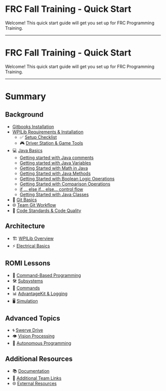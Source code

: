 # FRC Fall Training - Quick Start

Welcome! This quick start guide will get you set up for FRC Programming Training.

---

# FRC Fall Training - Quick Start

Welcome! This quick start guide will get you set up for FRC Programming Training.

---

# Summary

## Background
- [Gitbooks Installation](background/gitbooks-installation.md)
- [WPILib Requirements & Installation](background/application-requirements.md)
  - ✅ [Setup Checklist](background/setup-checklist-handout.md)
  - 🎮 [Driver Station & Game Tools](background/driver-station.md)
- 💻 [Java Basics](background/java-basics.md)
  - [Getting started with Java comments](background/javabasics/PartOne_Comments.md)
  - [Getting started with Java Variables](background/javabasics/PartTwo_Variables.md)
  - [Getting Started with Math in Java](background/javabasics/PartThree_Math.md)
  - [Getting Started with Java Methods](background/javabasics/PartFour_Methods.md)
  - [Getting Started with Boolean Logic Operations](background/javabasics/PartSix_BooleanOperators.md)
  - [Getting Started with Comparison Operations](background/javabasics/PartSeven_ComparisonOperators.md)
  - [if ... else if... else... control flow](Pbackground/javabasics/PartFive_IfElseIfElse.md)
  - [Getting Started with Java Classes](background/javabasics/PartEight_Classes.md)
- 🔧 [Git Basics](background/git-basics.md)
- 🌐 [Team Git Workflow](background/team-git-workflow.md)
- 📏 [Code Standards & Code Quality](background/code-standards.md)

## Architecture
- 🏗️ [WPILib Overview](architecture/wpilib-overview.md)
- ⚡ [Electrical Basics](architecture/electrical-basics.md)

## ROMI Lessons
- 🤖 [Command-Based Programming](romi/command-based-programming.md)
- 🛠️ [Subsystems](romi/subsystems.md)
- 🎯 [Commands](romi/commands.md)
- 📊 [AdvantageKit & Logging](romi/advantagekit-logging.md)
- 🖥️ [Simulation](romi/simulation.md)

## Advanced Topics
- 🌀 [Swerve Drive](advanced/swerve-drive.md)
- 👁️ [Vision Processing](advanced/vision.md)
- 🤖 [Autonomous Programming](advanced/autonomous.md)

## Additional Resources
- 📚 [Documentation](resources/documentation.md)
- 🔗 [Additional Team Links](resources/team-links.md)
- 🌐 [External Resources](resources/external-resources.md)
